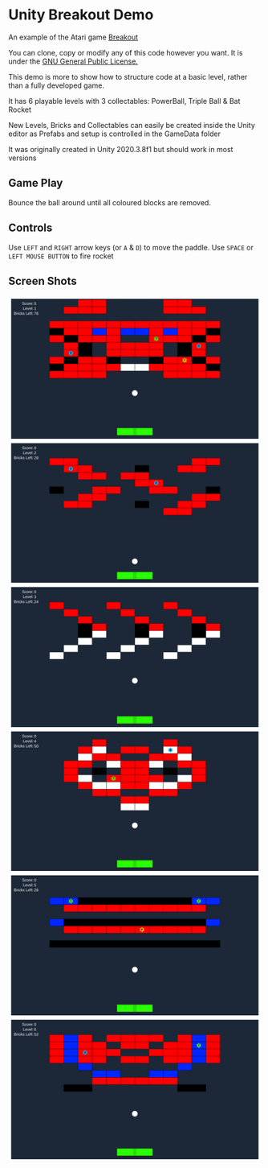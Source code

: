 # Unity Breakout Demo

An example of the Atari game [Breakout](https://en.wikipedia.org/wiki/Breakout_(video_game))

You can clone, copy or modify any of this code however you want. It is under the [GNU General Public License.](/LICENSE) 

This demo is more to show how to structure code at a basic level, rather than a fully developed game.

It has 6 playable levels with 3 collectables: PowerBall, Triple Ball & Bat Rocket

New Levels, Bricks and Collectables can easily be created inside the Unity editor as Prefabs and setup is controlled in the GameData folder

It was originally created in Unity 2020.3.8f1 but should work in most versions

## Game Play
Bounce the ball around until all coloured blocks are removed.

## Controls
Use `LEFT` and `RIGHT` arrow keys (or `A` & `D`) to move the paddle.
Use `SPACE` or `LEFT MOUSE BUTTON` to fire rocket

## Screen Shots
![Breakout Level 1](/Screenshots/Level_001.png?raw=true "Level 1")
![Breakout Level 2](/Screenshots/Level_002.png?raw=true "Level 2")
![Breakout Level 3](/Screenshots/Level_003.png?raw=true "Level 3")
![Breakout Level 4](/Screenshots/Level_004.png?raw=true "Level 4")
![Breakout Level 5](/Screenshots/Level_005.png?raw=true "Level 5")
![Breakout Level 6](/Screenshots/Level_006.png?raw=true "Level 6")